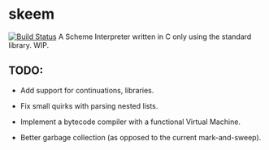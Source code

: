skeem
=====

[![Build Status](https://travis-ci.org/vibhavp/skeem.svg?branch=master)](https://travis-ci.org/vibhavp/skeem)
A Scheme Interpreter written in C only using the standard library. WIP.

TODO:
----

+ Add support for continuations, libraries.

+ Fix small quirks with parsing nested lists.

+ Implement a bytecode compiler with a functional Virtual Machine.

+ Better garbage collection (as opposed to the current mark-and-sweep).

